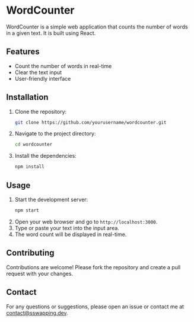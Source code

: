 # WordCounter

WordCounter is a simple web application that counts the number of words in a given text. It is built using React.

## Features

- Count the number of words in real-time
- Clear the text input
- User-friendly interface

## Installation

1. Clone the repository:
   ```bash
   git clone https://github.com/yourusername/wordcounter.git
   ```
2. Navigate to the project directory:
   ```bash
   cd wordcounter
   ```
3. Install the dependencies:
   ```bash
   npm install
   ```

## Usage

1. Start the development server:
   ```bash
   npm start
   ```
2. Open your web browser and go to `http://localhost:3000`.
3. Type or paste your text into the input area.
4. The word count will be displayed in real-time.

## Contributing

Contributions are welcome! Please fork the repository and create a pull request with your changes.

## Contact

For any questions or suggestions, please open an issue or contact me at [contact@sswapping.dev](mailto:contact@sswapping.dev).
